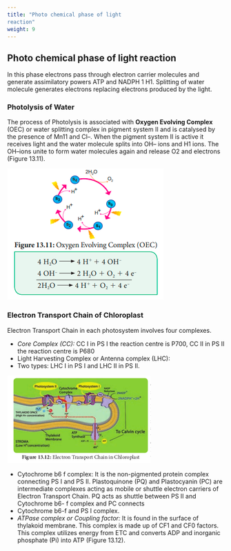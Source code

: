 ```yaml
---
title: "Photo chemical phase of light 
reaction"
weight: 9
---
```



## Photo chemical phase of light reaction

In this phase electrons pass through electron carrier molecules and generate assimilatory powers ATP and NADPH 1 H1. Splitting of water molecule generates electrons replacing electrons produced by the light.

### Photolysis of Water

The process of Photolysis is associated with **Oxygen Evolving Complex** (OEC) or water splitting complex in pigment system II and is catalysed by the presence of Mn11 and Cl–. When the pigment system II is active it receives light and the water molecule splits into OH– ions and H1 ions. The OH–ions unite to form water molecules again and release O2 and electrons (Figure 13.11).

![ Oxygen Evolving Complex (OEC)](13.12.png)


### Electron Transport Chain of Chloroplast

Electron Transport Chain in each photosystem involves four complexes.

- _Core Complex (CC):_ CC I in PS I the reaction centre is P700, CC II in PS II the reaction centre is P680
- Light Harvesting Complex or Antenna complex (LHC):
- Two types: LHC I in PS I and LHC II in PS II.

![ Electron Transport Chain in Chlo  ](13.13.png)

- Cytochrome b6 f complex: It is the non-pigmented protein complex connecting PS I and PS II. Plastoquinone (PQ) and Plastocyanin (PC) are intermediate complexes acting as mobile or shuttle electron carriers of Electron Transport Chain. PQ acts as shuttle between PS II and Cytochrome b6- f complex and PC connects
- Cytochrome b6-f and PS I complex.
- _ATPase complex or Coupling factor:_ It is found in the surface of thylakoid membrane. This complex is made up of CF1 and CF0 factors. This complex utilizes energy from ETC and converts ADP and inorganic phosphate (Pi) into ATP (Figure 13.12).
